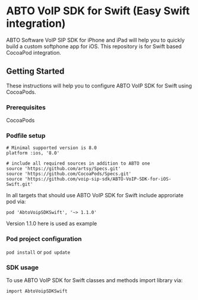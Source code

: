 # ABTO VoIP SDK for Swift (Easy Swift integration)

ABTO Software VoIP SIP SDK for iPhone and iPad will help you to quickly build a custom softphone app for iOS. 
This repository is for Swift based CocoaPod integration.

## Getting Started

These instructions will help you to configure ABTO VoIP SDK for Swift using CocoaPods.

### Prerequisites

CocoaPods

### Podfile setup

```
# Minimal supported version is 8.0
platform :ios, '8.0'

# include all required sources in addition to ABTO one
source 'https://github.com/artsy/Specs.git'
source 'https://github.com/CocoaPods/Specs.git'
source 'https://github.com/voip-sip-sdk/ABTO-VoIP-SDK-for-iOS-Swift.git'
```

In all targets that should use ABTO VoIP SDK for Swift include approriate pod via:

```
pod 'AbtoVoipSDKSwift', '~> 1.1.0'
```

Version 1.1.0 here is used as example

### Pod project configuration

`pod install`
 or
`pod update`

### SDK usage

To use ABTO VoIP SDK for Swift classes and methods import library via:

```import AbtoVoipSDKSwift```
